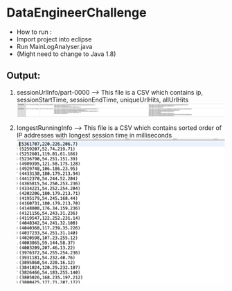 # DataEngineerChallenge

* How to run :
* Import project into eclipse
* Run MainLogAnalyser.java
* (Might need to change to Java 1.8)

## Output:

1. sessionUrlInfo/part-0000 --> This file is a CSV which contains ip, sessionStartTime, sessionEndTime, uniqueUrlHits, allUrlHits
![alt text](https://github.com/shubhambaldava/data-engineering/blob/master/accessInfo.png?raw=true)


2. longestRunningInfo --> This file is a CSV which contains sorted order of IP addresses with longest session time in milliseconds
![alt text](https://github.com/shubhambaldava/data-engineering/blob/master/longestSessionIp.png?raw=true)
